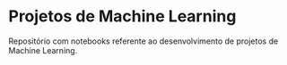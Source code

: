 # Projetos de Machine Learning
Repositório com notebooks referente ao desenvolvimento de projetos de Machine Learning.
